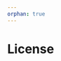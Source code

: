 ```yaml
---
orphan: true
---
```


# License

```{include} ../LICENSE

```
                                                                                                                                                                                                                                                           